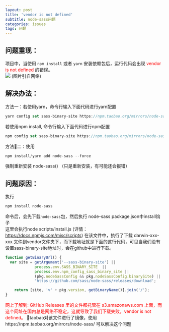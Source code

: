 ```yaml
---
layout: post
title: 'vendor is not defined'
subtitle: node-sass问题
categories: issues
tags: 问题
---
```


## 问题重现：
项目中，当使用 `npm install` 或者 `yarn` 安装依赖包后，运行代码会出现 <font color="red"> vendor is not defined </font>的错误。  
![](https://cloud.githubusercontent.com/assets/6835891/24838334/2c3b9fde-1d14-11e7-9b22-768fb3a5c012.png)
(图片引自网络)
## 解决办法： 
方法一：若使用yarn，命令行输入下面代码进行yarn配置
```js
yarn config set sass-binary-site https://npm.taobao.org/mirrors/node-sass/
```
若使用npm install, 命令行输入下面代码进行npm配置
```js
npm config set sass-binary-site https://npm.taobao.org/mirrors/node-sass/
```
方法二：使用
```js
npm install/yarn add node-sass --force 
```
强制重新安装 node-sass() （只是重新安装，有可能还会报错）
 
## 问题原因：
执行
```js
npm install node-sass
```
命令后，会先下载`node-sass`包，然后执行 node-sass package.json中install钩子  
这里会执行node scripts/install.js (详情：<https://docs.npmjs.com/misc/scripts>)
在该文件中，执行了下载 darwin-xxx-xxx 文件到vendor文件夹下，而下载地址就是下面的这行代码，可见当我们没有设置sass-binary-site地址时，会在github中进行下载。
```js
function getBinaryUrl() {
  var site = getArgument('--sass-binary-site') ||
             process.env.SASS_BINARY_SITE  ||
             process.env.npm_config_sass_binary_site ||
             (pkg.nodeSassConfig && pkg.nodeSassConfig.binarySite) ||
             'https://github.com/sass/node-sass/releases/download';

	return [site, 'v' + pkg.version, getBinaryName()].join('/');
}
```
<font color="red">网上了解到:
 GitHub Releases 里的文件都托管在 s3.amazonaws.com 上面，而这个网址在国内总是网络不稳定，这就导致了我们下载失败，vendor is not defined。</font>
taobao对该文件进行了镜像，使用https://npm.taobao.org/mirrors/node-sass/ 可以解决这个问题